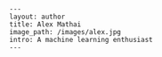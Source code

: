     ---
    layout: author
    title: Alex Mathai
    image_path: /images/alex.jpg
    intro: A machine learning enthusiast
    ---
